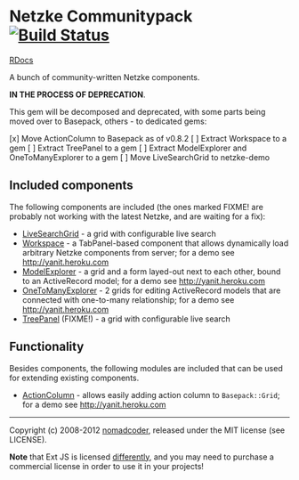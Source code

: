 # Netzke Communitypack [![Build Status](https://secure.travis-ci.org/nomadcoder/netzke-communitypack.png?branch=master)](http://travis-ci.org/nomadcoder/netzke-communitypack)

[RDocs](http://rdoc.info/github/netzke/netzke-communitypack)

A bunch of community-written Netzke components.

**IN THE PROCESS OF DEPRECATION**.

This gem will be decomposed and deprecated, with some parts being moved over to Basepack, others - to dedicated gems:

[x] Move ActionColumn to Basepack as of v0.8.2
[ ] Extract Workspace to a gem
[ ] Extract TreePanel to a gem
[ ] Extract ModelExplorer and OneToManyExplorer to a gem
[ ] Move LiveSearchGrid to netzke-demo

## Included components

The following components are included (the ones marked FIXME! are probably not working with the latest Netzke, and are waiting for a fix):

* [LiveSearchGrid](http://rdoc.info/github/netzke/netzke-communitypack/Netzke/Communitypack/LiveSearchGrid) - a grid with configurable live search
* [Workspace](http://rdoc.info/github/netzke/netzke-communitypack/Netzke/Communitypack/Workspace) - a TabPanel-based component that allows dynamically load arbitrary Netzke components from server; for a demo see http://yanit.heroku.com
* [ModelExplorer](http://rdoc.info/github/netzke/netzke-communitypack/Netzke/Communitypack/ModelExplorer) - a grid and a form layed-out next to each other, bound to an ActiveRecord model; for a demo see http://yanit.heroku.com
* [OneToManyExplorer](http://rdoc.info/github/netzke/netzke-communitypack/Netzke/Communitypack/OneToManyExplorer) - 2 grids for editing ActiveRecord models that are connected with one-to-many relationship; for a demo see http://yanit.heroku.com
* [TreePanel](http://rdoc.info/github/netzke/netzke-communitypack/Netzke/Communitypack/TreePanel) (FIXME!) - a grid with configurable live search

## Functionality

Besides components, the following modules are included that can be used for extending existing components.

* [ActionColumn](http://rdoc.info/github/netzke/netzke-communitypack/Netzke/Communitypack/ActionColumn) - allows easily adding action column to `Basepack::Grid`; for a demo see http://yanit.heroku.com

---
Copyright (c) 2008-2012 [nomadcoder](https://twitter.com/nomadcoder), released under the MIT license (see LICENSE).

**Note** that Ext JS is licensed [differently](http://www.sencha.com/products/extjs/license/), and you may need to purchase a commercial license in order to use it in your projects!
